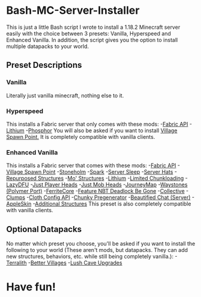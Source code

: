 # Bash-MC-Server-Installer
This is just a little Bash script I wrote to install a 1.18.2 Minecraft server easily with the choice between 3 presets: Vanilla, Hyperspeed and Enhanced Vanilla. In addition, the script gives you the option to install multiple datapacks to your world.

## Preset Descriptions
### Vanilla
Literally just vanilla minecraft, nothing else to it.
### Hyperspeed
This installs a Fabric server that only comes with these mods: 
-[Fabric API](https://www.curseforge.com/minecraft/mc-mods/fabric-api)
-[Lithium](https://www.curseforge.com/minecraft/mc-mods/lithium)
-[Phosphor](https://www.curseforge.com/minecraft/mc-mods/phosphor)
You will also be asked if you want to install [Village Spawn Point.](https://www.curseforge.com/minecraft/mc-mods/village-spawn-point-fabric)
It is completely compatible with vanilla clients.
### Enhanced Vanilla
This installs a Fabric server that comes with these mods:
-[Fabric API](https://www.curseforge.com/minecraft/mc-mods/fabric-api)
-[Village Spawn Point](https://www.curseforge.com/minecraft/mc-mods/village-spawn-point-fabric)
-[Stoneholm](https://www.curseforge.com/minecraft/mc-mods/stoneholm)
-[Spark](https://www.curseforge.com/minecraft/mc-mods/spark)
-[Server Sleep](https://www.curseforge.com/minecraft/mc-mods/server-sleep)
-[Server Hats](https://www.curseforge.com/minecraft/mc-mods/server-hats)
-[Repurposed Structures](https://www.curseforge.com/minecraft/mc-mods/repurposed-structures-fabric)
-[Mo' Structures](https://www.curseforge.com/minecraft/mc-mods/mo-structures)
-[Lithium](https://www.curseforge.com/minecraft/mc-mods/lithium)
-[Limited Chunkloading](https://www.curseforge.com/minecraft/mc-mods/limited-chunkloading)
-[LazyDFU](https://www.curseforge.com/minecraft/mc-mods/lazydfu)
-[Just Player Heads](https://www.curseforge.com/minecraft/mc-mods/just-player-heads-fabric)
-[Just Mob Heads](https://www.curseforge.com/minecraft/mc-mods/just-mob-heads-fabric)
-[JourneyMap](https://www.curseforge.com/minecraft/mc-mods/journeymap)
-[Waystones (Polymer Port)](https://modrinth.com/mod/polymer-ports-waystones)
-[FerriteCore](https://www.curseforge.com/minecraft/mc-mods/ferritecore-fabric)
-[Feature NBT Deadlock Be Gone](https://www.curseforge.com/minecraft/mc-mods/feature-nbt-deadlock-be-gone)
-[Collective](https://www.curseforge.com/minecraft/mc-mods/collective-fabric)
-[Clumps](https://www.curseforge.com/minecraft/mc-mods/clumps)
-[Cloth Config API](https://www.curseforge.com/minecraft/mc-mods/cloth-config)
-[Chunky Pregenerator](https://www.curseforge.com/minecraft/mc-mods/chunky-pregenerator)
-[Beautified Chat (Server)](https://www.curseforge.com/minecraft/mc-mods/beautified-chat-server-fabric)
-[AppleSkin](https://www.curseforge.com/minecraft/mc-mods/appleskin)
-[Additional Structures](https://www.curseforge.com/minecraft/mc-mods/additional-structures-fabric)
This preset is also completely compatible with vanilla clients.
## Optional Datapacks
No matter which preset you choose, you'll be asked if you want to install the following to your world (These aren't mods, but datapacks. They can add new structures, behaviors, etc. while still being completely vanilla.):
-[Terralith](https://www.planetminecraft.com/data-pack/terralith-overworld-evolved-100-biomes-caves-and-more/)
-[Better Villages](https://www.milesplayz.com/better-villages/)
-[Lush Cave Upgrades](https://www.planetminecraft.com/data-pack/lush-cave-upgrades/)
# Have fun!
